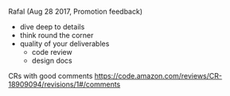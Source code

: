 Rafal (Aug 28 2017, Promotion feedback)
- dive deep to details
- think round the corner
- quality of your deliverables
    - code review
    - design docs 

CRs with good comments
https://code.amazon.com/reviews/CR-18909094/revisions/1#/comments
